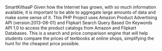  SmartKithaaP
Given how the Internet has grown, with so much information available, it is important to be able to aggregate large amounts of data and make some sense of it. 
This PHP Project uses Amazon Product Advertising API (version:2013-08-01) and Flipkart Search Query Based On Keywords API 1.0 to access the product catalogs from Amazon and Flipkart Databases. This is a search and price comparison engine that will help students compare the prices of textbooks at online shops, simplifying the hunt for the cheapest price possible.
